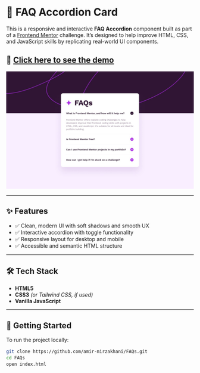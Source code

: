 # 💫 FAQ Accordion Card

This is a responsive and interactive **FAQ Accordion** component built as part of a [Frontend Mentor](https://www.frontendmentor.io) challenge. It’s designed to help improve HTML, CSS, and JavaScript skills by replicating real-world UI components.

## 🔗 [Click here to see the demo](https://amir-mirzakhani.github.io/FAQs/)

![FAQ Accordion Preview](./assets/images/desktop-design.jpg)

---

## ✨ Features

- ✅ Clean, modern UI with soft shadows and smooth UX
- ✅ Interactive accordion with toggle functionality
- ✅ Responsive layout for desktop and mobile
- ✅ Accessible and semantic HTML structure

---

## 🛠️ Tech Stack

- **HTML5**
- **CSS3** *(or Tailwind CSS, if used)*
- **Vanilla JavaScript**

---

## 🚀 Getting Started

To run the project locally:

```bash
git clone https://github.com/amir-mirzakhani/FAQs.git
cd FAQs
open index.html

